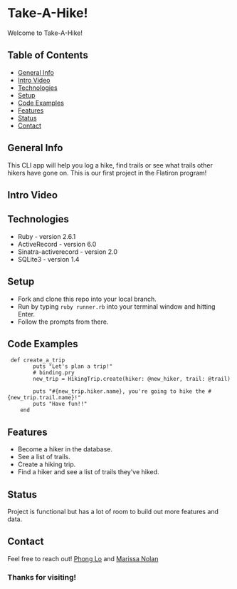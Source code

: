 # Take-A-Hike!
Welcome to Take-A-Hike!


## Table of Contents
* [General Info](#General-Info)
* [Intro Video](#Intro-Video)
* [Technologies](#Technologies)
* [Setup](#Setup)
* [Code Examples](#Code-Examples)
* [Features](#Features)
* [Status](#Status)
* [Contact](#Contact)

## General Info
This CLI app will help you log a hike, find trails or see what trails other hikers have gone on.
This is our first project in the Flatiron program!

## Intro Video

## Technologies
* Ruby - version 2.6.1
* ActiveRecord - version 6.0
* Sinatra-activerecord - version 2.0
* SQLite3 - version 1.4

## Setup
* Fork and clone this repo into your local branch.
* Run by typing `ruby runner.rb` into  your terminal window and hitting Enter.
* Follow the prompts from there.

## Code Examples
```
 def create_a_trip
        puts "Let's plan a trip!"
        # binding.pry
        new_trip = HikingTrip.create(hiker: @new_hiker, trail: @trail)
        
        puts "#{new_trip.hiker.name}, you're going to hike the #{new_trip.trail.name}!"
        puts "Have fun!!"
    end
```
## Features
* Become a hiker in the database.
* See a list of trails.
* Create a hiking trip.
* Find a hiker and see a list of trails they've hiked.

## Status
Project is functional but has a lot of room to build out more features and data.

## Contact
Feel free to reach out!
[Phong Lo](https://www.linkedin.com/in/phong-lo/) and [Marissa Nolan](https://www.linkedin.com/in/marissanolan1/) 

### Thanks for visiting!



